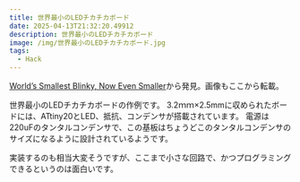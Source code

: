 ```yaml
---
title: 世界最小のLEDチカチカボード
date: 2025-04-13T21:32:20.49912
description: 世界最小のLEDチカチカボード
image: /img/世界最小のLEDチカチカボード.jpg
tags:
  - Hack
---
```

[World’s Smallest Blinky, Now Even Smaller](https://hackaday.com/2025/03/19/worlds-smallest-blinky-now-even-smaller/)から発見。画像もここから転載。

世界最小のLEDチカチカボードの作例です。
3.2ｍｍ×2.5mmに収められたボードには、ATtiny20とLED、抵抗、コンデンサが搭載されています。
電源は220uFのタンタルコンデンサで、この基板はちょうどこのタンタルコンデンサのサイズになるように設計されているようです。

実装するのも相当大変そうですが、ここまで小さな回路で、かつプログラミングできるというのは面白いです。



